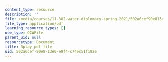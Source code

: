 ```yaml
---
content_type: resource
description: ''
file: /media/courses/11-382-water-diplomacy-spring-2021/502a6cef90e813e0e9f4c74ec51f192e_kAeDRfk6A9w.pdf
file_type: application/pdf
learning_resource_types: []
ocw_type: OCWFile
parent_uid: null
resourcetype: Document
title: 3play pdf file
uid: 502a6cef-90e8-13e0-e9f4-c74ec51f192e
---
```

